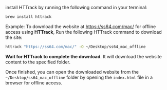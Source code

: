 
install HTTrack by running the following command in your terminal:

```zsh
brew install httrack
```

Example: To download the website at https://ss64.com/mac/ for offline access using **HTTrack**, Run the following HTTrack command to download the site:

```zsh
httrack "https://ss64.com/mac/" -O ~/Desktop/ss64_mac_offline
```

**Wait for HTTrack to complete the download**. It will download the website content to the specified folder.

Once finished, you can open the downloaded website from the `~/Desktop/ss64_mac_offline` folder by opening the `index.html` file in a browser for offline access.